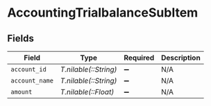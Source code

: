 # AccountingTrialbalanceSubItem


## Fields

| Field                 | Type                  | Required              | Description           |
| --------------------- | --------------------- | --------------------- | --------------------- |
| `account_id`          | *T.nilable(::String)* | :heavy_minus_sign:    | N/A                   |
| `account_name`        | *T.nilable(::String)* | :heavy_minus_sign:    | N/A                   |
| `amount`              | *T.nilable(::Float)*  | :heavy_minus_sign:    | N/A                   |